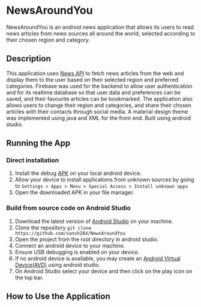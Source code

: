 # **NewsAroundYou** 
NewsAroundYou is an android news application that allows its users to read news articles from news sources all around the world, selected according to their chosen region and category. 
## **Description**
This application uses [News API](https://newsapi.org) to fetch news articles from the web and display them to the user based on their selected region and preferred categories. Firebase was used for the backend to allow user authentication and for its realtime database so that user data and preferences can be saved, and their favourite articles can be bookmarked. The application also allows users to change their region and categories, and share their chosen articles with their contacts through social media. A material design theme was implemented using java and XML for the front end. Built using android studio.
## **Running the App**
### **Direct installation**
1. Install the debug [APK]() on your local android device.
2. Allow your device to install applications from unknown sources by going to `Settings > Apps > Menu > Special Access > Install unknown apps`
3. Open the downloaded APK in your file manager.
### **Build from source code on Android Studio**
1. Download the latest version of [Android Studio](https://developer.android.com/studio?gclid=EAIaIQobChMIspSSnMmf-QIVjSQrCh0x0wAxEAAYASAAEgKhPvD_BwE&gclsrc=aw.ds) on your machine.
2. Clone the repository `git clone https://github.com/vansh284/NewsAroundYou`
3. Open the project from the root directory in android studio.
4. Connect an android device to your machine.
5. Ensure USB debugging is enabled on your device.
6. If no android device is available, you may create an [Android Virtual Device(AVD)](https://developer.android.com/studio/run/managing-avds) using android studio.
7. On Android Studio select your device and then click on the play icon on the top bar.
## **How to Use the Application**


